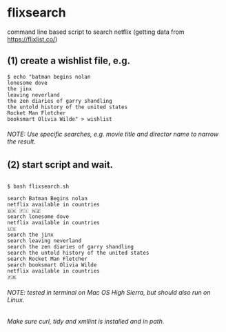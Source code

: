 # flixsearch
command line based script to search netflix (getting data from https://flixlist.co/)


## (1) create a wishlist file, e.g.

```
$ echo "batman begins nolan
lonesome dove
the jinx
leaving neverland
the zen diaries of garry shandling
the untold history of the united states
Rocket Man Fletcher
booksmart Olivia Wilde" > wishlist
```

###### NOTE: Use specific searches, e.g. movie title and director name to narrow the result.

## (2) start script and wait.

```

$ bash flixsearch.sh

search Batman Begins nolan
netflix available in countries
🇩🇰 🇫🇮 🇳🇿
search lonesome dove
netflix available in countries
🇺🇸
search the jinx
search leaving neverland
search the zen diaries of garry shandling
search the untold history of the united states
search Rocket Man Fletcher
search booksmart Olivia Wilde
netflix available in countries
🇫🇷
```

###### NOTE: tested in terminal on Mac OS High Sierra, but should also run on Linux.
######       Make sure curl, tidy and xmllint is installed and in path.
